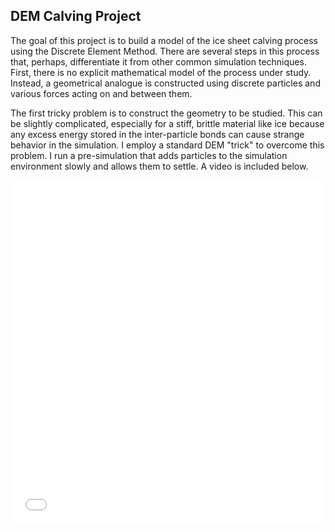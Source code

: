 ## DEM Calving Project

The goal of this project is to build a model of the ice sheet calving process
using the Discrete Element Method. There are several steps in this process that,
perhaps, differentiate it from other common simulation techniques. First, there
is no explicit mathematical model of the process under study. Instead, a
geometrical analogue is constructed using discrete particles and various forces
acting on and between them.

The first tricky problem is to construct the geometry to be studied. This can be
slightly complicated, especially for a stiff, brittle material like ice because
any excess energy stored in the inter-particle bonds can cause strange behavior
in the simulation. I employ a standard DEM "trick" to overcome this problem. I
run a pre-simulation that adds particles to the simulation environment slowly
and allows them to settle. A video is included below.

<iframe src="//player.vimeo.com/video/75344380" width="100%" height="550"
frameborder="0" webkitallowfullscreen mozallowfullscreen
allowfullscreen></iframe>
